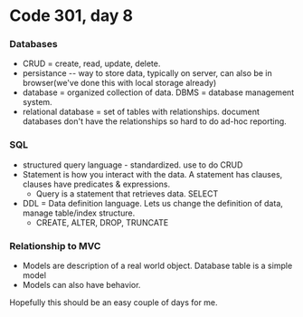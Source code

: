 # Code 301, day 8

### Databases
  - CRUD = create, read, update, delete.  
  - persistance -- way to store data, typically on server, can also be in browser(we've done this with local storage already)
  - database = organized collection of data.  DBMS = database management system.
  - relational database = set of tables with relationships. document databases don't have the relationships so hard to do ad-hoc reporting.

### SQL
  - structured query language - standardized.  use to do CRUD
  - Statement is how you interact with the data. A statement has clauses, clauses have predicates & expressions.
    * Query is a statement that retrieves data. SELECT
  - DDL = Data definition language.  Lets us change the definition of data, manage table/index structure.
    * CREATE, ALTER, DROP, TRUNCATE

### Relationship to MVC
  - Models are description of a real world object.  Database table is a simple model
  - Models can also have behavior.

Hopefully this should be an easy couple of days for me.
